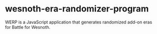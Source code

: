 # wesnoth-era-randomizer-program
WERP is a JavaScript application that generates randomized add-on eras for Battle for Wesnoth.
